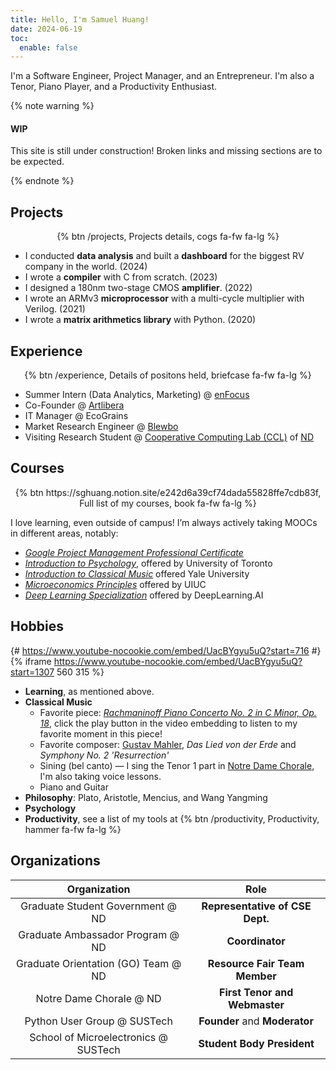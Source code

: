 ```yaml
---
title: Hello, I'm Samuel Huang!
date: 2024-06-19
toc:
  enable: false
---
```


I'm a Software Engineer, Project Manager, and an Entrepreneur. I'm also a Tenor,
Piano Player, and a Productivity Enthusiast.

{% note warning %}

#### WIP

This site is still under construction! Broken links and missing sections are to
be expected.

{% endnote %}

## Projects

<p style="text-align: center"> {% btn
/projects, Projects details, cogs fa-fw fa-lg
%} </p>

- I conducted **data analysis** and built a **dashboard** for the biggest RV
  company in the world. (2024)
- I wrote a **compiler** with C from scratch. (2023)
- I designed a 180nm two-stage CMOS **amplifier**. (2022)
- I wrote an ARMv3 **microprocessor** with a multi-cycle multiplier with
  Verilog. (2021)
- I wrote a **matrix arithmetics library** with Python. (2020)

## Experience

<p style="text-align: center"> {% btn
/experience, Details of positons held, briefcase fa-fw fa-lg
%} </p>

- Summer Intern (Data Analytics, Marketing) @ [enFocus](http://en-focus.org)
- Co-Founder @ [Artlibera](http://artlibera.com)
- IT Manager @ EcoGrains
- Market Research Engineer @ [Blewbo](https://blewbo.com)
- Visiting Research Student @ [Cooperative Computing Lab (CCL)](
  http://ccl.cse.nd.edu) of [ND](https://nd.edu)

## Courses

<p style="text-align: center"> {% btn
https://sghuang.notion.site/e242d6a39cf74dada55828ffe7cdb83f,
Full list of my courses, book fa-fw fa-lg
%} </p>

I love learning, even outside of campus! I’m always actively taking MOOCs in
different areas, notably:

- [_Google Project Management Professional Certificate_](https://www.coursera.org/account/accomplishments/specialization/ZTLM59675UE9)
- [_Introduction to Psychology_](https://www.coursera.org/account/accomplishments/verify/4YUC5XWP8UUX),
  offered by University of Toronto
- [_Introduction to Classical Music_](https://www.coursera.org/account/accomplishments/verify/4VGPFWD63CG6)
  offered Yale University
- [_Microeconomics Principles_](https://www.coursera.org/account/accomplishments/verify/TER6LZVQ7P53)
  offered by UIUC
- [_Deep Learning Specialization_](https://www.coursera.org/account/accomplishments/specialization/73NGAXQ34888)
  offered by DeepLearning.AI

## Hobbies

{# https://www.youtube-nocookie.com/embed/UacBYgyu5uQ?start=716 #}
{% iframe
https://www.youtube-nocookie.com/embed/UacBYgyu5uQ?start=1307
560 315 %}

- **Learning**, as mentioned above.
- **Classical Music**
  - Favorite piece: [_Rachmaninoff Piano Concerto No. 2 in C Minor, Op. 18_](https://youtube.com/playlist?list=PLr0MsaDpKsY8TXd4j4ki_ARkKVJiNm-Cd&si=X7bTxw9PgI8iwuGh),
    click the play button in the video embedding to listen to my favorite moment
    in this piece!
  - Favorite composer: [Gustav Mahler](https://mahlerfoundation.org), _Das Lied
    von der Erde_ and _Symphony No. 2 'Resurrection'_
  - Sining (bel canto) — I sing the Tenor 1 part in [Notre Dame Chorale](https://chorale.nd.edu), I'm also taking voice lessons.
  - Piano and Guitar
- **Philosophy**: Plato, Aristotle, Mencius, and Wang Yangming
- **Psychology**
- **Productivity**, see a list of my tools at {% btn /productivity,
  Productivity, hammer fa-fw fa-lg %}

## Organizations

|             Organization             |              Role               |
| :----------------------------------: | :-----------------------------: |
|   Graduate Student Government @ ND   | **Representative of CSE Dept.** |
|   Graduate Ambassador Program @ ND   |         **Coordinator**         |
| Graduate Orientation (GO) Team @ ND  |  **Resource Fair Team Member**  |
|       Notre Dame Chorale @ ND        |  **First Tenor and Webmaster**  |
|     Python User Group @ SUSTech      |  **Founder** and **Moderator**  |
| School of Microelectronics @ SUSTech |   **Student Body President**    |
